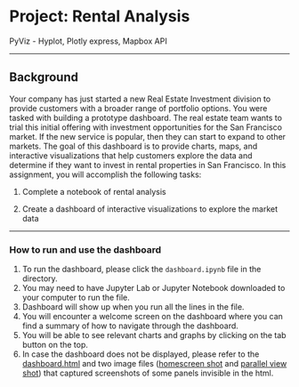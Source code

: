 # Project: Rental Analysis
PyViz - Hyplot, Plotly express, Mapbox API 

---

## Background
Your company has just started a new Real Estate Investment division to provide customers with a broader range of portfolio options. You were tasked with building a prototype dashboard. The real estate team wants to trial this initial offering with investment opportunities for the San Francisco market. If the new service is popular, then they can start to expand to other markets.
The goal of this dashboard is to provide charts, maps, and interactive visualizations that help customers explore the data and determine if they want to invest in rental properties in San Francisco.
In this assignment, you will accomplish the following tasks:

1. Complete a notebook of rental analysis

2. Create a dashboard of interactive visualizations to explore the market data

---

### How to run and use the dashboard

1. To run the dashboard, please click the `dashboard.ipynb` file in the directory.
2. You may need to have Jupyter Lab or Jupyter Notebook downloaded to your computer to run the file.
3. Dashboard will show up when you run all the lines in the file.
4. You will encounter a welcome screen on the dashboard where you can find a summary of how to navigate through the dashboard.
5. You will be able to see relevant charts and graphs by clicking on the tab button on the top.
6. In case the dashboard does not be displayed, please refer to the [dashboard.html](https://github.com/coolwonny/Portfolio_project/blob/master/Rental_analysis/dashboard.html) and two image files ([homescreen shot](https://github.com/coolwonny/Portfolio_project/blob/master/Rental_analysis/dashboard_home_screenshot.png) and [parallel view shot](https://github.com/coolwonny/Portfolio_project/blob/master/Rental_analysis/dashboard_parallel_view_screenshot.png)) that captured screenshots of some panels invisible in the html.
